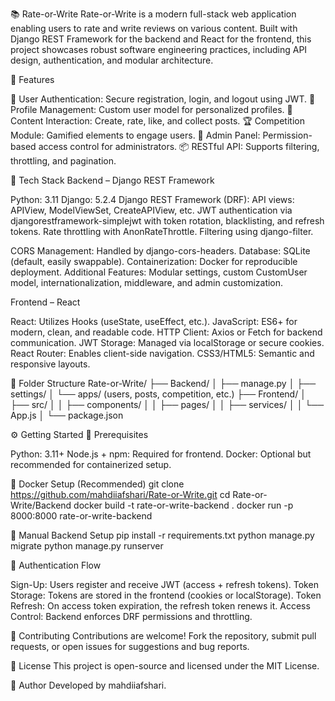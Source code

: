 📚 Rate-or-Write
Rate-or-Write is a modern full-stack web application enabling users to rate and write reviews on various content. Built with Django REST Framework for the backend and React for the frontend, this project showcases robust software engineering practices, including API design, authentication, and modular architecture.

🚀 Features

🔐 User Authentication: Secure registration, login, and logout using JWT.
👤 Profile Management: Custom user model for personalized profiles.
📝 Content Interaction: Create, rate, like, and collect posts.
🏆 Competition Module: Gamified elements to engage users.
🧾 Admin Panel: Permission-based access control for administrators.
📦 RESTful API: Supports filtering, throttling, and pagination.


🧰 Tech Stack
Backend – Django REST Framework

Python: 3.11
Django: 5.2.4
Django REST Framework (DRF):
API views: APIView, ModelViewSet, CreateAPIView, etc.
JWT authentication via djangorestframework-simplejwt with token rotation, blacklisting, and refresh tokens.
Rate throttling with AnonRateThrottle.
Filtering using django-filter.


CORS Management: Handled by django-cors-headers.
Database: SQLite (default, easily swappable).
Containerization: Docker for reproducible deployment.
Additional Features: Modular settings, custom CustomUser model, internationalization, middleware, and admin customization.

Frontend – React

React: Utilizes Hooks (useState, useEffect, etc.).
JavaScript: ES6+ for modern, clean, and readable code.
HTTP Client: Axios or Fetch for backend communication.
JWT Storage: Managed via localStorage or secure cookies.
React Router: Enables client-side navigation.
CSS3/HTML5: Semantic and responsive layouts.


📁 Folder Structure
Rate-or-Write/
├── Backend/
│   ├── manage.py
│   ├── settings/
│   └── apps/ (users, posts, competition, etc.)
├── Frontend/
│   ├── src/
│   │   ├── components/
│   │   ├── pages/
│   │   ├── services/
│   │   └── App.js
│   └── package.json


⚙️ Getting Started
🔧 Prerequisites

Python: 3.11+
Node.js + npm: Required for frontend.
Docker: Optional but recommended for containerized setup.

🐳 Docker Setup (Recommended)
git clone https://github.com/mahdiiafshari/Rate-or-Write.git
cd Rate-or-Write/Backend
docker build -t rate-or-write-backend .
docker run -p 8000:8000 rate-or-write-backend

🧪 Manual Backend Setup
pip install -r requirements.txt
python manage.py migrate
python manage.py runserver


🔐 Authentication Flow

Sign-Up: Users register and receive JWT (access + refresh tokens).
Token Storage: Tokens are stored in the frontend (cookies or localStorage).
Token Refresh: On access token expiration, the refresh token renews it.
Access Control: Backend enforces DRF permissions and throttling.


🤝 Contributing
Contributions are welcome! Fork the repository, submit pull requests, or open issues for suggestions and bug reports.

🪪 License
This project is open-source and licensed under the MIT License.

👤 Author
Developed by mahdiiafshari.